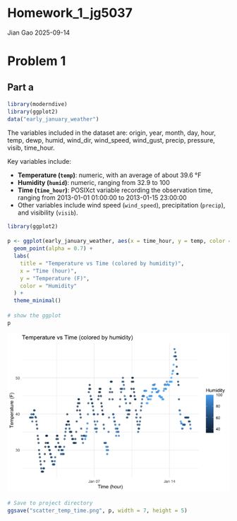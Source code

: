 Homework_1_jg5037
================
Jian Gao
2025-09-14

# Problem 1

## Part a

``` r
library(moderndive)
library(ggplot2)
data("early_january_weather")
```

The variables included in the dataset are: origin, year, month, day,
hour, temp, dewp, humid, wind_dir, wind_speed, wind_gust, precip,
pressure, visib, time_hour.

Key variables include:  
- **Temperature (`temp`)**: numeric, with an average of about 39.6 °F  
- **Humidity (`humid`)**: numeric, ranging from 32.9 to 100  
- **Time (`time_hour`)**: POSIXct variable recording the observation
time, ranging from 2013-01-01 01:00:00 to 2013-01-15 23:00:00  
- Other variables include wind speed (`wind_speed`), precipitation
(`precip`), and visibility (`visib`).

``` r
library(ggplot2)

p <- ggplot(early_january_weather, aes(x = time_hour, y = temp, color = humid)) +
  geom_point(alpha = 0.7) +
  labs(
    title = "Temperature vs Time (colored by humidity)",
    x = "Time (hour)",
    y = "Temperature (F)",
    color = "Humidity"
  ) +
  theme_minimal()

# show the ggplot
p
```

![](p8105_hw1_jg5037_files/figure-gfm/unnamed-chunk-2-1.png)<!-- -->

``` r
# Save to project directory
ggsave("scatter_temp_time.png", p, width = 7, height = 5)
```
